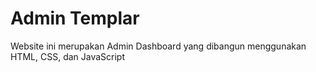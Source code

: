 # Admin Templar
Website ini merupakan Admin Dashboard yang dibangun menggunakan HTML, CSS, dan JavaScript
